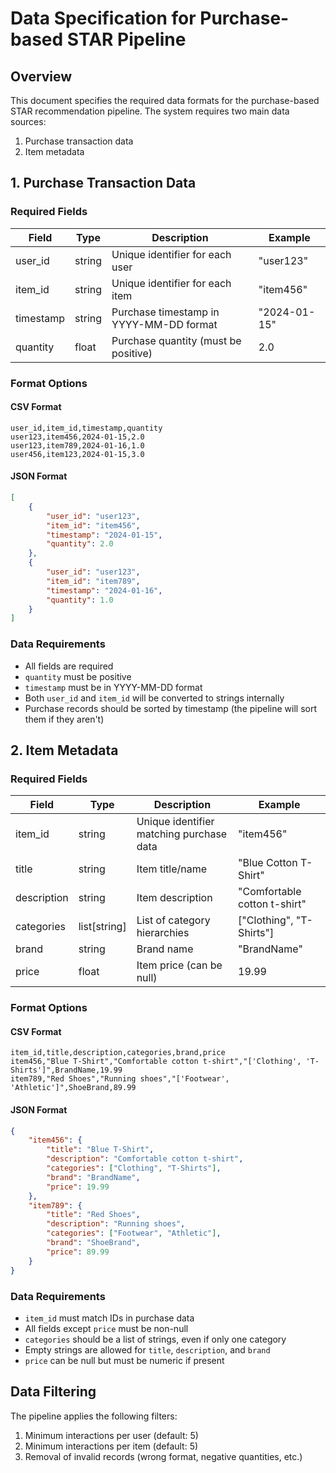 # Data Specification for Purchase-based STAR Pipeline

## Overview

This document specifies the required data formats for the purchase-based STAR recommendation pipeline. The system requires two main data sources:

1. Purchase transaction data
2. Item metadata

## 1. Purchase Transaction Data

### Required Fields

| Field       | Type    | Description                                      | Example           |
|-------------|---------|--------------------------------------------------|-------------------|
| user_id     | string  | Unique identifier for each user                  | "user123"         |
| item_id     | string  | Unique identifier for each item                  | "item456"         |
| timestamp   | string  | Purchase timestamp in YYYY-MM-DD format          | "2024-01-15"      |
| quantity    | float   | Purchase quantity (must be positive)             | 2.0               |

### Format Options

#### CSV Format

```csv
user_id,item_id,timestamp,quantity
user123,item456,2024-01-15,2.0
user123,item789,2024-01-16,1.0
user456,item123,2024-01-15,3.0
```

#### JSON Format

```json
[
    {
        "user_id": "user123",
        "item_id": "item456",
        "timestamp": "2024-01-15",
        "quantity": 2.0
    },
    {
        "user_id": "user123",
        "item_id": "item789",
        "timestamp": "2024-01-16",
        "quantity": 1.0
    }
]
```

### Data Requirements

- All fields are required
- `quantity` must be positive
- `timestamp` must be in YYYY-MM-DD format
- Both `user_id` and `item_id` will be converted to strings internally
- Purchase records should be sorted by timestamp (the pipeline will sort them if they aren't)

## 2. Item Metadata

### Required Fields

| Field       | Type           | Description                               | Example                    |
|-------------|----------------|-------------------------------------------|-----------------------------|
| item_id     | string        | Unique identifier matching purchase data   | "item456"                  |
| title       | string        | Item title/name                           | "Blue Cotton T-Shirt"       |
| description | string        | Item description                          | "Comfortable cotton t-shirt"|
| categories  | list[string]  | List of category hierarchies              | ["Clothing", "T-Shirts"]    |
| brand       | string        | Brand name                                | "BrandName"                 |
| price       | float         | Item price (can be null)                  | 19.99                      |

### Format Options

#### CSV Format

```csv
item_id,title,description,categories,brand,price
item456,"Blue T-Shirt","Comfortable cotton t-shirt","['Clothing', 'T-Shirts']",BrandName,19.99
item789,"Red Shoes","Running shoes","['Footwear', 'Athletic']",ShoeBrand,89.99
```

#### JSON Format

```json
{
    "item456": {
        "title": "Blue T-Shirt",
        "description": "Comfortable cotton t-shirt",
        "categories": ["Clothing", "T-Shirts"],
        "brand": "BrandName",
        "price": 19.99
    },
    "item789": {
        "title": "Red Shoes",
        "description": "Running shoes",
        "categories": ["Footwear", "Athletic"],
        "brand": "ShoeBrand",
        "price": 89.99
    }
}
```

### Data Requirements

- `item_id` must match IDs in purchase data
- All fields except `price` must be non-null
- `categories` should be a list of strings, even if only one category
- Empty strings are allowed for `title`, `description`, and `brand`
- `price` can be null but must be numeric if present

## Data Filtering

The pipeline applies the following filters:

1. Minimum interactions per user (default: 5)
2. Minimum interactions per item (default: 5)
3. Removal of invalid records (wrong format, negative quantities, etc.)
